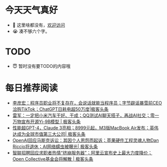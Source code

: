 # 今天天气真好
- 👋 这里啥都没有，[欢迎访问](https://zhangfeng-ola.github.io/)
- 😭 凑不够六个字。
<!---
- 👀 I’m interested in ...
- 🌱 I’m currently learning ...
- 💞️ I’m looking to collaborate on ...
- 📫 How to reach me ...
- 😇 I'm doing something ...

--->

# TODO 
- 😇 暂时没有要TODO的内容哦

<!---
zhangfeng-ola/zhangfeng-ola is a ✨ special ✨ repository because its `README.md` (this file) appears on your GitHub profile.
You can click the Preview link to take a look at your changes.
--->

# 每日推荐阅读
<!-- BLOG-POST-LIST:START -->
- [李彦宏：程序员职业将不复存在，会说话就能当程序员；字节辟谣暴雪前CEO洽购TikTok；ChatGPT日耗电超50万度|极客头条](https://blog.csdn.net/weixin_39786569/article/details/136615365)
- [雷军：一定把小米汽车干好、干成；QQ测试AI聊天搭子，再战AI社交；零一万物宣布开源Yi-9B模型 | 极客头条](https://blog.csdn.net/weixin_39786569/article/details/136525016)
- [性能超GPT-4，Claude 3亮相；8999元起，M3版MacBook Air发布；英伟达成为全球市值第三大公司| 极客头条](https://blog.csdn.net/weixin_39786569/article/details/136470090)
- [OpenAI回应马斯克诉讼：其因个人恩怨而起诉；苹果硬件工程灵魂人物Dan Riccio将退休；AI网络蠕虫被曝光| 极客头条](https://blog.csdn.net/weixin_39786569/article/details/136445637)
- [智联招聘回应求职者热情“挤崩服务器”；阿里云宣布史上最大力度降价；Open Collective基金会将解散 | 极客头条](https://blog.csdn.net/weixin_39786569/article/details/136388222)
<!-- BLOG-POST-LIST:END -->

